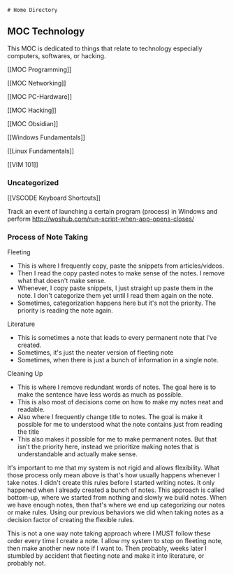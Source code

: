     # Home Directory
## MOC Technology
This MOC is dedicated to things that relate to technology especially computers, softwares, or hacking.

[[MOC Programming]]

[[MOC Networking]]

[[MOC PC-Hardware]]

[[MOC Hacking]]

[[MOC Obsidian]]





[[Windows Fundamentals]]

[[Linux Fundamentals]]

[[VIM 101]]



### Uncategorized

[[VSCODE Keyboard Shortcuts]]


Track an event of launching a certain program (process) in Windows and perform
http://woshub.com/run-script-when-app-opens-closes/








### Process of Note Taking
Fleeting
- This is where I frequently copy, paste the snippets from articles/videos. 
- Then I read the copy pasted notes to make sense of the notes. I remove what that doesn't make sense. 
- Whenever, I copy paste snippets, I just straight up paste them in the note. I don't categorize them yet until I read them again on the note. 
- Sometimes, categorization happens here but it's not the priority. The priority is reading the note again.

Literature
- This is sometimes a note that leads to every permanent note that I've created.
- Sometimes, it's just the neater version of fleeting note
- Sometimes, when there is just a bunch of information in a single note. 


Cleaning Up
- This is where I remove redundant words of notes. The goal here is to make the sentence have less words as much as possible.
- This is also most of decisions come on how to make my notes neat and readable.
- Also where I frequently change title to notes. The goal is make it possible for me to understood what the note contains just from reading the title
- This also makes it possible for me to make permanent notes. But that isn't the priority here, instead we prioritize making notes that is understandable and actually make sense.

It's important to me that my system is not rigid and allows flexibility. What those process only mean above is that's how usually happens whenever I take notes. I didn't create this rules before I started writing notes. It only happened when I already created a bunch of notes. This approach is called bottom-up, where we started from nothing and slowly we build notes. When we have enough notes, then that's where we end up categorizing our notes or make rules. Using our previous behaviors we did when taking notes as a decision factor of creating the flexible rules.

This is not a one way note taking approach where I MUST follow these order every time I create a note. I allow my system to stop on fleeting note, then make another new note if I want to. Then probably, weeks later I stumbled by accident that fleeting note and make it into literature, or probably not. 


